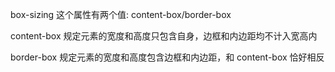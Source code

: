 box-sizing 这个属性有两个值: content-box/border-box

content-box 规定元素的宽度和高度只包含自身，边框和内边距均不计入宽高内

border-box 规定元素的宽度和高度包含边框和内边距，和 content-box 恰好相反
